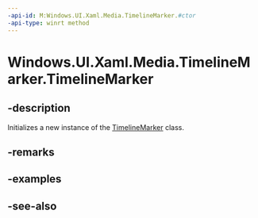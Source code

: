 ```yaml
---
-api-id: M:Windows.UI.Xaml.Media.TimelineMarker.#ctor
-api-type: winrt method
---
```


<!-- Method syntax
public TimelineMarker()
-->

# Windows.UI.Xaml.Media.TimelineMarker.TimelineMarker

## -description
Initializes a new instance of the [TimelineMarker](timelinemarker.md) class.


## -remarks

## -examples

## -see-also
